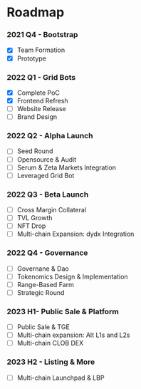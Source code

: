 # Roadmap

### 2021 Q4 - Bootstrap

* [x] Team Formation
* [x] Prototype

### 2022 Q1 - Grid Bots

* [x] Complete PoC
* [x] Frontend Refresh
* [ ] Website Release
* [ ] Brand Design

### 2022 Q2 - Alpha Launch

* [ ] Seed Round
* [ ] Opensource & Audit
* [ ] Serum & Zeta Markets Integration
* [ ] Leveraged Grid Bot

### 2022 Q3 - Beta Launch

* [ ] Cross Margin Collateral
* [ ] TVL Growth
* [ ] NFT Drop
* [ ] Multi-chain Expansion: dydx Integration

### 2022 Q4 - Governance

* [ ] Governane & Dao
* [ ] Tokenomics Design & Implementation
* [ ] Range-Based Farm
* [ ] Strategic Round

### 2023 H1- Public Sale & Platform

* [ ] Public Sale & TGE
* [ ] Multi-chain expansion: Alt L1s and L2s
* [ ] Multi-chain CLOB DEX

### 2023 H2 - Listing & More

* [ ] Multi-chain Launchpad & LBP

